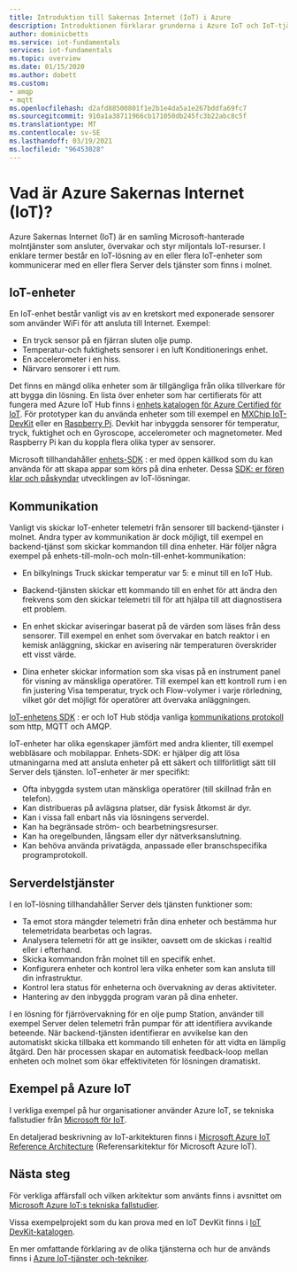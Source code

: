 ```yaml
---
title: Introduktion till Sakernas Internet (IoT) i Azure
description: Introduktionen förklarar grunderna i Azure IoT och IoT-tjänster, och innehåller exempel som kan illustrera användningen av IoT.
author: dominicbetts
ms.service: iot-fundamentals
services: iot-fundamentals
ms.topic: overview
ms.date: 01/15/2020
ms.author: dobett
ms.custom:
- amqp
- mqtt
ms.openlocfilehash: d2afd88500801f1e2b1e4da5a1e267bddfa69fc7
ms.sourcegitcommit: 910a1a38711966cb171050db245fc3b22abc8c5f
ms.translationtype: MT
ms.contentlocale: sv-SE
ms.lasthandoff: 03/19/2021
ms.locfileid: "96453028"
---
```

# <a name="what-is-azure-internet-of-things-iot"></a>Vad är Azure Sakernas Internet (IoT)?

Azure Sakernas Internet (IoT) är en samling Microsoft-hanterade molntjänster som ansluter, övervakar och styr miljontals IoT-resurser. I enklare termer består en IoT-lösning av en eller flera IoT-enheter som kommunicerar med en eller flera Server dels tjänster som finns i molnet. 

## <a name="iot-devices"></a>IoT-enheter

En IoT-enhet består vanligt vis av en kretskort med exponerade sensorer som använder WiFi för att ansluta till Internet. Exempel:

* En tryck sensor på en fjärran sluten olje pump.
* Temperatur-och fuktighets sensorer i en luft Konditionerings enhet.
* En accelerometer i en hiss.
* Närvaro sensorer i ett rum.

Det finns en mängd olika enheter som är tillgängliga från olika tillverkare för att bygga din lösning. En lista över enheter som har certifierats för att fungera med Azure IoT Hub finns i [enhets katalogen för Azure Certified för IoT](https://catalog.azureiotsolutions.com/alldevices). För prototyper kan du använda enheter som till exempel en [MXChip IoT-DevKit](https://microsoft.github.io/azure-iot-developer-kit/) eller en [Raspberry Pi](https://www.raspberrypi.org/). Devkit har inbyggda sensorer för temperatur, tryck, fuktighet och en Gyroscope, accelerometer och magnetometer. Med Raspberry Pi kan du koppla flera olika typer av sensorer. 

Microsoft tillhandahåller [enhets-SDK](../iot-hub/iot-hub-devguide-sdks.md) : er med öppen källkod som du kan använda för att skapa appar som körs på dina enheter. Dessa [SDK: er fören klar och påskyndar](https://azure.microsoft.com/blog/benefits-of-using-the-azure-iot-sdks-in-your-azure-iot-solution/) utvecklingen av IoT-lösningar.

## <a name="communication"></a>Kommunikation

Vanligt vis skickar IoT-enheter telemetri från sensorer till backend-tjänster i molnet. Andra typer av kommunikation är dock möjligt, till exempel en backend-tjänst som skickar kommandon till dina enheter. Här följer några exempel på enhets-till-moln-och moln-till-enhet-kommunikation:

* En bilkylnings Truck skickar temperatur var 5: e minut till en IoT Hub. 

* Backend-tjänsten skickar ett kommando till en enhet för att ändra den frekvens som den skickar telemetri till för att hjälpa till att diagnostisera ett problem. 

* En enhet skickar aviseringar baserat på de värden som läses från dess sensorer. Till exempel en enhet som övervakar en batch reaktor i en kemisk anläggning, skickar en avisering när temperaturen överskrider ett visst värde.

* Dina enheter skickar information som ska visas på en instrument panel för visning av mänskliga operatörer. Till exempel kan ett kontroll rum i en fin justering Visa temperatur, tryck och Flow-volymer i varje rörledning, vilket gör det möjligt för operatörer att övervaka anläggningen. 

[IoT-enhetens SDK](../iot-hub/iot-hub-devguide-sdks.md) : er och IoT Hub stödja vanliga [kommunikations protokoll](../iot-hub/iot-hub-devguide-protocols.md) som http, MQTT och AMQP.

IoT-enheter har olika egenskaper jämfört med andra klienter, till exempel webbläsare och mobilappar. Enhets-SDK: er hjälper dig att lösa utmaningarna med att ansluta enheter på ett säkert och tillförlitligt sätt till Server dels tjänsten.  IoT-enheter är mer specifikt:

* Ofta inbyggda system utan mänskliga operatörer (till skillnad från en telefon).
* Kan distribueras på avlägsna platser, där fysisk åtkomst är dyr.
* Kan i vissa fall enbart nås via lösningens serverdel.
* Kan ha begränsade ström- och bearbetningsresurser.
* Kan ha oregelbunden, långsam eller dyr nätverksanslutning.
* Kan behöva använda privatägda, anpassade eller branschspecifika programprotokoll.

## <a name="back-end-services"></a>Serverdelstjänster 

I en IoT-lösning tillhandahåller Server dels tjänsten funktioner som:

* Ta emot stora mängder telemetri från dina enheter och bestämma hur telemetridata bearbetas och lagras.
* Analysera telemetri för att ge insikter, oavsett om de skickas i realtid eller i efterhand.
* Skicka kommandon från molnet till en specifik enhet. 
* Konfigurera enheter och kontrol lera vilka enheter som kan ansluta till din infrastruktur.
* Kontrol lera status för enheterna och övervakning av deras aktiviteter.
* Hantering av den inbyggda program varan på dina enheter.

I en lösning för fjärrövervakning för en olje pump Station, använder till exempel Server delen telemetri från pumpar för att identifiera avvikande beteende. När backend-tjänsten identifierar en avvikelse kan den automatiskt skicka tillbaka ett kommando till enheten för att vidta en lämplig åtgärd. Den här processen skapar en automatisk feedback-loop mellan enheten och molnet som ökar effektiviteten för lösningen dramatiskt.

## <a name="azure-iot-examples"></a>Exempel på Azure IoT

I verkliga exempel på hur organisationer använder Azure IoT, se tekniska fallstudier från [Microsoft för IoT](https://microsoft.github.io/techcasestudies/#technology=IoT&sortBy=featured). 

En detaljerad beskrivning av IoT-arkitekturen finns i [Microsoft Azure IoT Reference Architecture](/azure/architecture/reference-architectures/iot) (Referensarkitektur för Microsoft Azure IoT).

## <a name="next-steps"></a>Nästa steg

För verkliga affärsfall och vilken arkitektur som använts finns i avsnittet om [Microsoft Azure IoT:s tekniska fallstudier](https://microsoft.github.io/techcasestudies/#technology=IoT&sortBy=featured).

Vissa exempelprojekt som du kan prova med en IoT DevKit finns i [IoT DevKit-katalogen](https://microsoft.github.io/azure-iot-developer-kit/docs/projects/). 

En mer omfattande förklaring av de olika tjänsterna och hur de används finns i [Azure IoT-tjänster och-tekniker](iot-services-and-technologies.md).